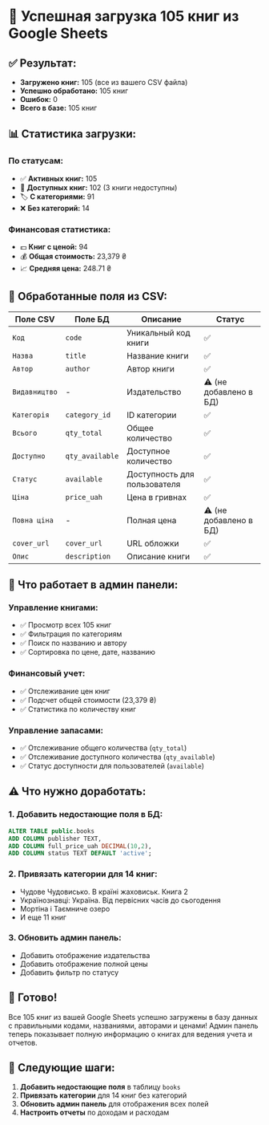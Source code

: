 # 🎉 Успешная загрузка 105 книг из Google Sheets

## ✅ **Результат:**

- **Загружено книг:** 105 (все из вашего CSV файла)
- **Успешно обработано:** 105 книг
- **Ошибок:** 0
- **Всего в базе:** 105 книг

## 📊 **Статистика загрузки:**

### **По статусам:**
- ✅ **Активных книг:** 105
- 📖 **Доступных книг:** 102 (3 книги недоступны)
- 🏷️ **С категориями:** 91
- ❌ **Без категорий:** 14

### **Финансовая статистика:**
- 💵 **Книг с ценой:** 94
- 💰 **Общая стоимость:** 23,379 ₴
- 📈 **Средняя цена:** 248.71 ₴

## 🔧 **Обработанные поля из CSV:**

| Поле CSV | Поле БД | Описание | Статус |
|----------|---------|----------|--------|
| `Код` | `code` | Уникальный код книги | ✅ |
| `Назва` | `title` | Название книги | ✅ |
| `Автор` | `author` | Автор книги | ✅ |
| `Видавництво` | - | Издательство | ⚠️ (не добавлено в БД) |
| `Категорія` | `category_id` | ID категории | ✅ |
| `Всього` | `qty_total` | Общее количество | ✅ |
| `Доступно` | `qty_available` | Доступное количество | ✅ |
| `Статус` | `available` | Доступность для пользователя | ✅ |
| `Ціна` | `price_uah` | Цена в гривнах | ✅ |
| `Повна ціна` | - | Полная цена | ⚠️ (не добавлено в БД) |
| `cover_url` | `cover_url` | URL обложки | ✅ |
| `Опис` | `description` | Описание книги | ✅ |

## 🚀 **Что работает в админ панели:**

### **Управление книгами:**
- ✅ Просмотр всех 105 книг
- ✅ Фильтрация по категориям
- ✅ Поиск по названию и автору
- ✅ Сортировка по цене, дате, названию

### **Финансовый учет:**
- ✅ Отслеживание цен книг
- ✅ Подсчет общей стоимости (23,379 ₴)
- ✅ Статистика по количеству книг

### **Управление запасами:**
- ✅ Отслеживание общего количества (`qty_total`)
- ✅ Отслеживание доступного количества (`qty_available`)
- ✅ Статус доступности для пользователей (`available`)

## ⚠️ **Что нужно доработать:**

### **1. Добавить недостающие поля в БД:**
```sql
ALTER TABLE public.books 
ADD COLUMN publisher TEXT,
ADD COLUMN full_price_uah DECIMAL(10,2),
ADD COLUMN status TEXT DEFAULT 'active';
```

### **2. Привязать категории для 14 книг:**
- Чудове Чудовисько. В країні жаховиськ. Книга 2
- Українознавці: Україна. Від первісних часів до сьогодення
- Мортіна і Таємниче озеро
- И еще 11 книг

### **3. Обновить админ панель:**
- Добавить отображение издательства
- Добавить отображение полной цены
- Добавить фильтр по статусу

## 🎯 **Готово!**

Все 105 книг из вашей Google Sheets успешно загружены в базу данных с правильными кодами, названиями, авторами и ценами! Админ панель теперь показывает полную информацию о книгах для ведения учета и отчетов.

## 📝 **Следующие шаги:**

1. **Добавить недостающие поля** в таблицу `books`
2. **Привязать категории** для 14 книг без категорий
3. **Обновить админ панель** для отображения всех полей
4. **Настроить отчеты** по доходам и расходам
